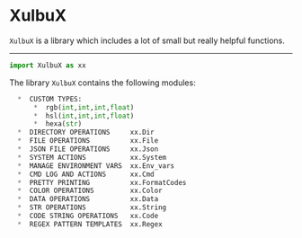 # XulbuX

`XulbuX` is a library which includes a lot of small but really helpful functions.

--------------------

```python
import XulbuX as xx
```
The library `XulbuX` contains the following modules:
```python
  *  CUSTOM TYPES:
      *  rgb(int,int,int,float)
      *  hsl(int,int,int,float)
      *  hexa(str)
  *  DIRECTORY OPERATIONS     xx.Dir
  *  FILE OPERATIONS          xx.File
  *  JSON FILE OPERATIONS     xx.Json
  *  SYSTEM ACTIONS           xx.System
  *  MANAGE ENVIRONMENT VARS  xx.Env_vars
  *  CMD LOG AND ACTIONS      xx.Cmd
  *  PRETTY PRINTING          xx.FormatCodes
  *  COLOR OPERATIONS         xx.Color
  *  DATA OPERATIONS          xx.Data
  *  STR OPERATIONS           xx.String
  *  CODE STRING OPERATIONS   xx.Code
  *  REGEX PATTERN TEMPLATES  xx.Regex
```